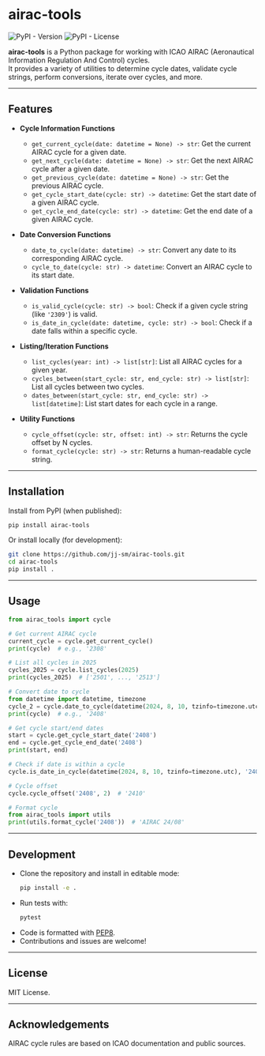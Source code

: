 # airac-tools

![PyPI - Version](https://img.shields.io/pypi/v/airac-tools?style=flat-square)
![PyPI - License](https://img.shields.io/pypi/l/airac-tools?style=flat-square)




**airac-tools** is a Python package for working with ICAO AIRAC (Aeronautical Information Regulation And Control) cycles.  
It provides a variety of utilities to determine cycle dates, validate cycle strings, perform conversions, iterate over cycles, and more.

---

## Features

- **Cycle Information Functions**
  - `get_current_cycle(date: datetime = None) -> str`: Get the current AIRAC cycle for a given date.
  - `get_next_cycle(date: datetime = None) -> str`: Get the next AIRAC cycle after a given date.
  - `get_previous_cycle(date: datetime = None) -> str`: Get the previous AIRAC cycle.
  - `get_cycle_start_date(cycle: str) -> datetime`: Get the start date of a given AIRAC cycle.
  - `get_cycle_end_date(cycle: str) -> datetime`: Get the end date of a given AIRAC cycle.

- **Date Conversion Functions**
  - `date_to_cycle(date: datetime) -> str`: Convert any date to its corresponding AIRAC cycle.
  - `cycle_to_date(cycle: str) -> datetime`: Convert an AIRAC cycle to its start date.

- **Validation Functions**
  - `is_valid_cycle(cycle: str) -> bool`: Check if a given cycle string (like `'2309'`) is valid.
  - `is_date_in_cycle(date: datetime, cycle: str) -> bool`: Check if a date falls within a specific cycle.

- **Listing/Iteration Functions**
  - `list_cycles(year: int) -> list[str]`: List all AIRAC cycles for a given year.
  - `cycles_between(start_cycle: str, end_cycle: str) -> list[str]`: List all cycles between two cycles.
  - `dates_between(start_cycle: str, end_cycle: str) -> list[datetime]`: List start dates for each cycle in a range.

- **Utility Functions**
  - `cycle_offset(cycle: str, offset: int) -> str`: Returns the cycle offset by N cycles.
  - `format_cycle(cycle: str) -> str`: Returns a human-readable cycle string.

---

## Installation

Install from PyPI (when published):

```bash
pip install airac-tools
```

Or install locally (for development):

```bash
git clone https://github.com/jj-sm/airac-tools.git
cd airac-tools
pip install .
```

---

## Usage

```python
from airac_tools import cycle

# Get current AIRAC cycle
current_cycle = cycle.get_current_cycle()
print(cycle)  # e.g., '2308'

# List all cycles in 2025
cycles_2025 = cycle.list_cycles(2025)
print(cycles_2025)  # ['2501', ..., '2513']

# Convert date to cycle
from datetime import datetime, timezone
cycle_2 = cycle.date_to_cycle(datetime(2024, 8, 10, tzinfo=timezone.utc))
print(cycle)  # e.g., '2408'

# Get cycle start/end dates
start = cycle.get_cycle_start_date('2408')
end = cycle.get_cycle_end_date('2408')
print(start, end)

# Check if date is within a cycle
cycle.is_date_in_cycle(datetime(2024, 8, 10, tzinfo=timezone.utc), '2408')  # True

# Cycle offset
cycle.cycle_offset('2408', 2)  # '2410'

# Format cycle
from airac_tools import utils
print(utils.format_cycle('2408'))  # 'AIRAC 24/08'
```

---

## Development

- Clone the repository and install in editable mode:
  ```bash
  pip install -e .
  ```
- Run tests with:
  ```bash
  pytest
  ```
- Code is formatted with [PEP8](https://pep8.org/).
- Contributions and issues are welcome!

[//]: # (---)

[//]: # ()
[//]: # (## Continuous Integration and Publishing)

[//]: # ()
[//]: # (- Tests are run automatically via GitHub Actions on every push and pull request.)

[//]: # (- Publishing to PyPI is automated on release tags &#40;see `.github/workflows/publish.yml`&#41;.)

[//]: # (- To publish, make sure your PyPI credentials are set as repository secrets &#40;`PYPI_USERNAME`, `PYPI_PASSWORD`&#41;, then push a tag:  )

[//]: # (  ```bash)

[//]: # (  git tag v0.1.0)

[//]: # (  git push --tags)

[//]: # (  ```)

---

## License

MIT License.

---

## Acknowledgements

AIRAC cycle rules are based on ICAO documentation and public sources.
